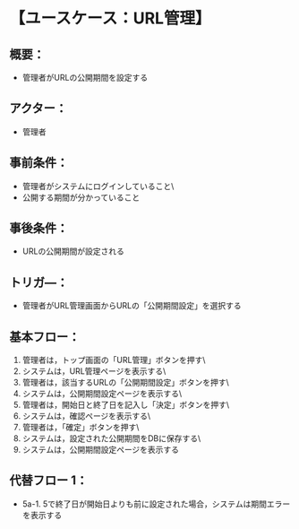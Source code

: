 # 【ユースケース：URL管理】
## 概要：
- 管理者がURLの公開期間を設定する
## アクター：
- 管理者
## 事前条件：
- 管理者がシステムにログインしていること\
- 公開する期間が分かっていること
## 事後条件：
- URLの公開期間が設定される
## トリガ―：
- 管理者がURL管理画面からURLの「公開期間設定」を選択する
## 基本フロー：
 1. 管理者は，トップ画面の「URL管理」ボタンを押す\
 2. システムは，URL管理ページを表示する\
 3. 管理者は，該当するURLの「公開期間設定」ボタンを押す\
 4. システムは，公開期間設定ページを表示する\
 5. 管理者は，開始日と終了日を記入し「決定」ボタンを押す\
 6. システムは，確認ページを表示する\
 7. 管理者は，「確定」ボタンを押す\
 8. システムは，設定された公開期間をDBに保存する\
 9. システムは，公開期間設定ページを表示する
## 代替フロー 1：
- 5a-1. 5で終了日が開始日よりも前に設定された場合，システムは期間エラーを表示する